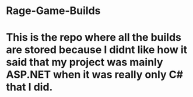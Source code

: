# Rage-Game-Builds

# This is the repo where all the builds are stored because I didnt like how it said that my project was mainly ASP.NET when it was really only C# that I did.

